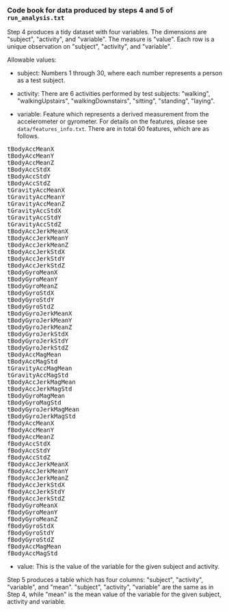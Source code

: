 ### Code book for data produced by steps 4 and 5 of `run_analysis.txt`

Step 4 produces a tidy dataset with four variables. The dimensions are "subject", "activity", and "variable". The measure is "value". Each row is a unique observation on "subject", "activity", and "variable".

Allowable values:
* subject: Numbers 1 through 30, where each number represents a person as a test subject.

* activity: There are 6 activities performed by test subjects: "walking", "walkingUpstairs", "walkingDownstairs", "sitting", "standing", "laying".

* variable: Feature which represents a derived measurement from the accelerometer or gyrometer. For details on the features, please see `data/features_info.txt`. There are in total 60 features, which are as follows.
<pre>
tBodyAccMeanX
tBodyAccMeanY
tBodyAccMeanZ
tBodyAccStdX
tBodyAccStdY
tBodyAccStdZ
tGravityAccMeanX
tGravityAccMeanY
tGravityAccMeanZ
tGravityAccStdX
tGravityAccStdY
tGravityAccStdZ
tBodyAccJerkMeanX
tBodyAccJerkMeanY
tBodyAccJerkMeanZ
tBodyAccJerkStdX
tBodyAccJerkStdY
tBodyAccJerkStdZ
tBodyGyroMeanX
tBodyGyroMeanY
tBodyGyroMeanZ
tBodyGyroStdX
tBodyGyroStdY
tBodyGyroStdZ
tBodyGyroJerkMeanX
tBodyGyroJerkMeanY
tBodyGyroJerkMeanZ
tBodyGyroJerkStdX
tBodyGyroJerkStdY
tBodyGyroJerkStdZ
tBodyAccMagMean
tBodyAccMagStd
tGravityAccMagMean
tGravityAccMagStd
tBodyAccJerkMagMean
tBodyAccJerkMagStd
tBodyGyroMagMean
tBodyGyroMagStd
tBodyGyroJerkMagMean
tBodyGyroJerkMagStd
fBodyAccMeanX
fBodyAccMeanY
fBodyAccMeanZ
fBodyAccStdX
fBodyAccStdY
fBodyAccStdZ
fBodyAccJerkMeanX
fBodyAccJerkMeanY
fBodyAccJerkMeanZ
fBodyAccJerkStdX
fBodyAccJerkStdY
fBodyAccJerkStdZ
fBodyGyroMeanX
fBodyGyroMeanY
fBodyGyroMeanZ
fBodyGyroStdX
fBodyGyroStdY
fBodyGyroStdZ
fBodyAccMagMean
fBodyAccMagStd
</pre>

* value: This is the value of the variable for the given subject and activity.

Step 5 produces a table which  has four columns: "subject", "activity", "variable", and "mean". "subject", "activity", "variable" are the same as in Step 4, while "mean" is the mean value of the variable for the given subject, activity and variable.
